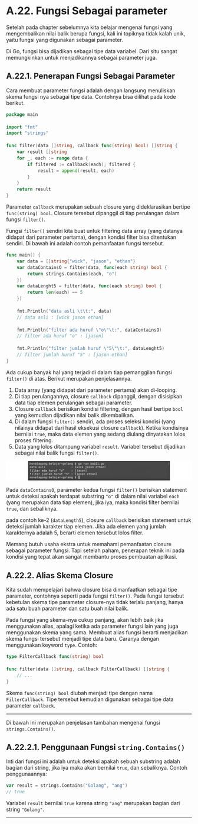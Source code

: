 # A.22. Fungsi Sebagai parameter

Setelah pada chapter sebelumnya kita belajar mengenai fungsi yang mengembalikan nilai balik berupa fungsi, kali ini topiknya tidak kalah unik, yaitu fungsi yang digunakan sebagai parameter.

Di Go, fungsi bisa dijadikan sebagai tipe data variabel. Dari situ sangat memungkinkan untuk menjadikannya sebagai parameter juga.

## A.22.1. Penerapan Fungsi Sebagai Parameter

Cara membuat parameter fungsi adalah dengan langsung menuliskan skema fungsi nya sebagai tipe data. Contohnya bisa dilihat pada kode berikut.

```go
package main

import "fmt"
import "strings"

func filter(data []string, callback func(string) bool) []string {
    var result []string
    for _, each := range data {
        if filtered := callback(each); filtered {
            result = append(result, each)
        }
    }
    return result
}
```

Parameter `callback` merupakan sebuah closure yang dideklarasikan bertipe `func(string) bool`. Closure tersebut dipanggil di tiap perulangan dalam fungsi `filter()`.

Fungsi `filter()` sendiri kita buat untuk filtering data array (yang datanya didapat dari parameter pertama), dengan kondisi filter bisa ditentukan sendiri. Di bawah ini adalah contoh pemanfaatan fungsi tersebut.

```go
func main() {
    var data = []string{"wick", "jason", "ethan"}
    var dataContainsO = filter(data, func(each string) bool {
        return strings.Contains(each, "o")
    })
    var dataLenght5 = filter(data, func(each string) bool {
        return len(each) == 5
    })

    fmt.Println("data asli \t\t:", data)
    // data asli : [wick jason ethan]

    fmt.Println("filter ada huruf \"o\"\t:", dataContainsO)
    // filter ada huruf "o" : [jason]

    fmt.Println("filter jumlah huruf \"5\"\t:", dataLenght5)
    // filter jumlah huruf "5" : [jason ethan]
}
```

Ada cukup banyak hal yang terjadi di dalam tiap pemanggilan fungsi `filter()` di atas. Berikut merupakan penjelasannya.

 1. Data array (yang didapat dari parameter pertama) akan di-looping.
 2. Di tiap perulangannya, closure `callback` dipanggil, dengan disisipkan data tiap elemen perulangan sebagai parameter.
 3. Closure `callback` berisikan kondisi filtering, dengan hasil bertipe `bool` yang kemudian dijadikan nilai balik dikembalikan.
 5. Di dalam fungsi `filter()` sendiri, ada proses seleksi kondisi (yang nilainya didapat dari hasil eksekusi closure `callback`). Ketika kondisinya bernilai `true`, maka data elemen yang sedang diulang dinyatakan lolos proses filtering.
 6. Data yang lolos ditampung variabel `result`. Variabel tersebut dijadikan sebagai nilai balik fungsi `filter()`.

![Filtering data](images/A_fungsi_sebagai_parameter_1_filtering.png)

Pada `dataContainsO`, parameter kedua fungsi `filter()` berisikan statement untuk deteksi apakah terdapat substring `"o"` di dalam nilai variabel `each` (yang merupakan data tiap elemen), jika iya, maka kondisi filter bernilai `true`, dan sebaliknya.

pada contoh ke-2 (`dataLength5`), closure `callback` berisikan statement untuk deteksi jumlah karakter tiap elemen. Jika ada elemen yang jumlah karakternya adalah 5, berarti elemen tersebut lolos filter.

Memang butuh usaha ekstra untuk memahami pemanfaatan closure sebagai parameter fungsi. Tapi setelah paham, penerapan teknik ini pada kondisi yang tepat akan sangat membantu proses pembuatan aplikasi.

## A.22.2. Alias Skema Closure

Kita sudah mempelajari bahwa closure bisa dimanfaatkan sebagai tipe parameter, contohnya seperti pada fungsi `filter()`. Pada fungsi tersebut kebetulan skema tipe parameter closure-nya tidak terlalu panjang, hanya ada satu buah parameter dan satu buah nilai balik.

Pada fungsi yang skema-nya cukup panjang, akan lebih baik jika menggunakan alias, apalagi ketika ada parameter fungsi lain yang juga menggunakan skema yang sama. Membuat alias fungsi berarti menjadikan skema fungsi tersebut menjadi tipe data baru. Caranya dengan menggunakan keyword `type`. Contoh:

```go
type FilterCallback func(string) bool

func filter(data []string, callback FilterCallback) []string {
    // ...
}
```

Skema `func(string) bool` diubah menjadi tipe dengan nama `FilterCallback`. Tipe tersebut kemudian digunakan sebagai tipe data parameter `callback`.

---

Di bawah ini merupakan penjelasan tambahan mengenai fungsi `strings.Contains()`.

## A.22.2.1. Penggunaan Fungsi `string.Contains()`

Inti dari fungsi ini adalah untuk deteksi apakah sebuah substring adalah bagian dari string, jika iya maka akan bernilai `true`, dan sebaliknya. Contoh penggunaannya:

```go
var result = strings.Contains("Golang", "ang")
// true
```

Variabel `result` bernilai `true` karena string `"ang"` merupakan bagian dari string `"Golang"`.

---




